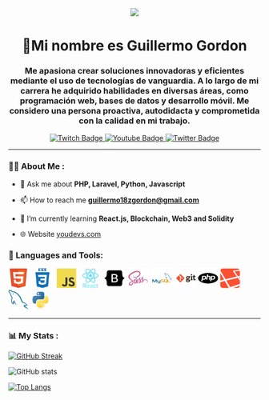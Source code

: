 <div id="header" align="center">
    <img src="https://media0.giphy.com/media/PI3QGKFN6XZUCMMqJm/giphy.gif?cid=ecf05e47txj6pffakhqjqjgnoisu2rbz38fwvvasdvohwxrc&rid=giphy.gif&ct=g" width="200" />
    <h1 align="center">👋Mi nombre es Guillermo Gordon </h1>
    <h3 align="center">Me apasiona crear soluciones innovadoras y eficientes mediante el uso de tecnologías de vanguardia. A lo largo de mi carrera he adquirido habilidades en diversas áreas, como programación web, bases de datos y desarrollo móvil. Me considero una persona proactiva, autodidacta y comprometida con la calidad en mi trabajo.
        </h3>
</div>


<div id="badges" align="center">
    <a href="" target="_blank">
        <img src="https://img.shields.io/twitch/status/youdevs?color=purple&logo=twitch&style=for-the-badge"
            alt="Twitch Badge" />
    </a>
    <a href="" target="_blank">
        <img src="https://img.shields.io/youtube/channel/subscribers/UC4hHrYhWMy-iN29_3bJ7zfA?label=suscriptores&logo=youtube&style=for-the-badge"
            alt="Youtube Badge" />
    </a>
    <a href="" target="_blank">
        <img src="https://img.shields.io/twitter/follow/CarlosYouDevs?color=blue&label=CarlosYouDevs&logo=twitter&style=for-the-badge"
            alt="Twitter Badge" />
    </a>
</div>

---

### 👨‍💻 About Me :


- 💬 Ask me about **PHP, Laravel, Python, Javascript**

- 📫 How to reach me **guillermo18zgordon@gmail.com**

- 🌱 I’m currently learning **React.js, Blockchain, Web3 and Solidity**

- 🌐 Website [youdevs.com]()


<div align="left">
    <h3>🔨 Languages and Tools:</h3>
    <div>
        <img src="https://github.com/devicons/devicon/blob/master/icons/html5/html5-original.svg" title="HTML5" alt="HTML" width="40" height="40"/>&nbsp;
        <img src="https://github.com/devicons/devicon/blob/master/icons/css3/css3-plain-wordmark.svg"  title="CSS3" alt="CSS" width="40" height="40"/>&nbsp;
        <img src="https://github.com/devicons/devicon/blob/master/icons/javascript/javascript-original.svg" title="JavaScript" alt="JavaScript" width="40" height="40"/>&nbsp;
        <img src="https://github.com/devicons/devicon/blob/master/icons/react/react-original-wordmark.svg" title="React" alt="React" width="40" height="40"/>&nbsp;
        <img src="https://github.com/devicons/devicon/blob/master/icons/bootstrap/bootstrap-plain.svg" title="Bootstrap" alt="Bootstrap" width="40" height="40"/>&nbsp;
        <img src="https://github.com/devicons/devicon/blob/master/icons/sass/sass-original.svg" title="Sass" alt="Sass" width="40" height="40"/>&nbsp;
        <img src="https://github.com/devicons/devicon/blob/master/icons/mysql/mysql-original-wordmark.svg" title="MySQL"  alt="MySQL" width="40" height="40"/>&nbsp;
        <img src="https://github.com/devicons/devicon/blob/master/icons/git/git-original-wordmark.svg" title="Git" **alt="Git" width="40" height="40"/>
        <img src="https://github.com/devicons/devicon/blob/master/icons/php/php-plain.svg" title="Git" **alt="Git" width="40" height="40"/>
        <img src="https://github.com/devicons/devicon/blob/master/icons/laravel/laravel-plain.svg" title="Git" **alt="Git" width="40" height="40"/>
        <img src="https://github.com/devicons/devicon/blob/master/icons/mysql/mysql-plain.svg" title="Git" **alt="Git" width="40" height="40"/>
        <img src="https://github.com/devicons/devicon/blob/master/icons/python/python-original.svg" title="Git" **alt="Git" width="40" height="40"/>
      </div>
</div>

---

### 📊 My Stats :

[![GitHub Streak](http://github-readme-streak-stats.herokuapp.com?user=guillermo-gordon18-2000&theme=onedark)](https://git.io/streak-stats)

![GitHub stats](https://github-readme-stats.vercel.app/api?username=guillermo-gordon18-2000&show_icons=true&theme=radical)

[![Top Langs](https://github-readme-stats.vercel.app/api/top-langs/?username=guillermo-gordon18-2000&theme=tokyonight)](https://github.com/anuraghazra/github-readme-stats)

<!--
**guillermo-gordon18-2000/guillermo-gordon18-2000** is a ✨ _special_ ✨ repository because its `README.md` (this file) appears on your GitHub profile.

Here are some ideas to get you started:

- 🔭 I’m currently working on ...
- 🌱 I’m currently learning ...
- 👯 I’m looking to collaborate on ...
- 🤔 I’m looking for help with ...
- 💬 Ask me about ...
- 📫 How to reach me: ...
- 😄 Pronouns: ...
- ⚡ Fun fact: ...
-->
